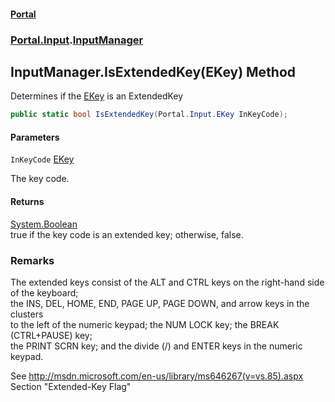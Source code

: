 #### [Portal](index.md 'index')
### [Portal.Input](Portal.Input.md 'Portal.Input').[InputManager](InputManager.md 'Portal.Input.InputManager')

## InputManager.IsExtendedKey(EKey) Method

Determines if the [EKey](EKey.md 'Portal.Input.EKey') is an ExtendedKey

```csharp
public static bool IsExtendedKey(Portal.Input.EKey InKeyCode);
```
#### Parameters

<a name='Portal.Input.InputManager.IsExtendedKey(Portal.Input.EKey).InKeyCode'></a>

`InKeyCode` [EKey](EKey.md 'Portal.Input.EKey')

The key code.

#### Returns
[System.Boolean](https://docs.microsoft.com/en-us/dotnet/api/System.Boolean 'System.Boolean')  
true if the key code is an extended key; otherwise, false.

### Remarks
The extended keys consist of the ALT and CTRL keys on the right-hand side of the keyboard;   
the INS, DEL, HOME, END, PAGE UP, PAGE DOWN, and arrow keys in the clusters   
to the left of the numeric keypad; the NUM LOCK key; the BREAK (CTRL+PAUSE) key;   
the PRINT SCRN key; and the divide (/) and ENTER keys in the numeric keypad.  
  
See http://msdn.microsoft.com/en-us/library/ms646267(v=vs.85).aspx Section "Extended-Key Flag"